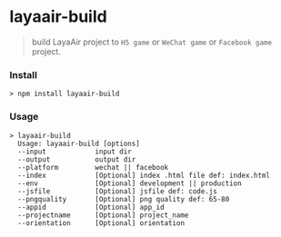 ﻿# layaair-build
> build LayaAir project to `H5 game` or `WeChat game` or `Facebook game` project.

### Install
``` 
> npm install layaair-build
```
### Usage
```
> layaair-build
  Usage: layaair-build [options]
  --input            input dir
  --output           output dir
  --platform         wechat || facebook
  --index            [Optional] index .html file def: index.html
  --env              [Optional] development || production
  --jsfile           [Optional] jsfile def: code.js
  --pngquality       [Optional] png quality def: 65-80
  --appid            [Optional] app_id
  --projectname      [Optional] project_name
  --orientation      [Optional] orientation

```